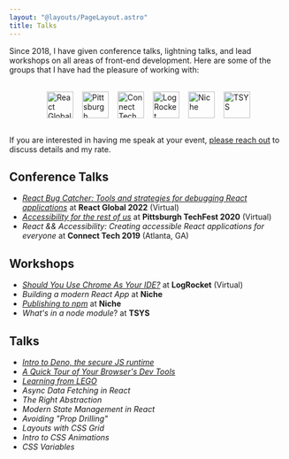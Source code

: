 ```yaml
---
layout: "@layouts/PageLayout.astro"
title: Talks
---
```


Since 2018, I have given conference talks, lightning talks, and lead workshops
on all areas of front-end development. Here are some of the groups that I have
had the pleasure of working with:

<br/>

<div style="display:flex;flex-wrap:wrap;gap:1rem;justify-content:center;">
<img alt="React Global Summit 2022" src="/img/talks/react-global.png" height="48" />
<img alt="Pittsburgh TechFest Conference 2020" src="/img/talks/pittsburgh-techfest.png" height="48" />
<img alt="Connect Tech Conference" src="/img/talks/connect-tech.png" height="48" />
<img alt="LogRocket" src="/img/talks/logrocket.png" height="48" />
<img alt="Niche" src="/img/talks/niche-2.png" height="48" />
<img alt="TSYS" src="/img/talks/tsys.png" height="48" />
</div>

<br/>

If you are interested in having me speak at your event,
[please reach out](mailto:sean@seanmcp.com?subject=Speaking%20Opportunity) to
discuss details and my rate.

## Conference Talks

- [_React Bug Catcher: Tools and strategies for debugging React applications_](https://smcp.dev/rbc-repo)
  at **React Global 2022** (Virtual)
- [_Accessibility for the rest of us_](/talks/accessibility-for-the-rest-of-us)
  at **Pittsburgh TechFest 2020** (Virtual)
- _React && Accessibility: Creating accessible React applications for everyone_
  at **Connect Tech 2019** (Atlanta, GA)

## Workshops

- [_Should You Use Chrome As Your IDE?_](https://blog.logrocket.com/should-you-use-chrome-as-your-ide/)
  at **LogRocket** (Virtual)
- _Building a modern React App_ at **Niche**
- [_Publishing to npm_](/talks/publishing-to-npm) at **Niche**
- _What's in a node module_? at **TSYS**

## Talks

- [_Intro to Deno, the secure JS runtime_](/talks/intro-to-deno)
- [_A Quick Tour of Your Browser's Dev Tools_](/talks/tour-browser-dev-tools)
- [_Learning from LEGO_](/talks/learning-from-lego)
- _Async Data Fetching in React_
- _The Right Abstraction_
- _Modern State Management in React_
- _Avoiding "Prop Drilling"_
- _Layouts with CSS Grid_
- _Intro to CSS Animations_
- _CSS Variables_
